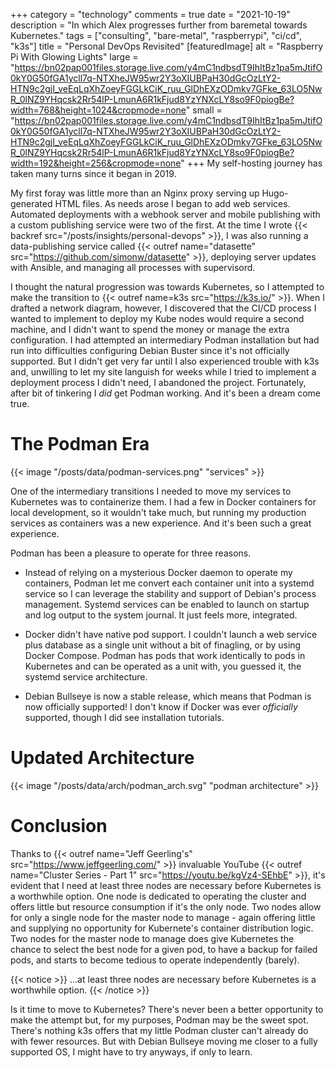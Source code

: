 +++
category = "technology"
comments = true
date = "2021-10-19"
description = "In which Alex progresses further from baremetal towards Kubernetes."
tags = ["consulting", "bare-metal", "raspberrypi", "ci/cd", "k3s"]
title = "Personal DevOps Revisited"
[featuredImage]
  alt   = "Raspberry Pi With Glowing Lights"
  large = "https://bn02pap001files.storage.live.com/y4mC1ndbsdT9IhItBz1pa5mJtifO0kY0G50fGA1ycll7q-NTXheJW95wr2Y3oXIUBPaH30dGcOzLtY2-HTN9c2gjI_veEqLqXhZoeyFGGLkCiK_ruu_GlDhEXzODmkv7GFke_63LO5NwR_0lNZ9YHqcsk2Rr54lP-LmunA6R1kFjud8YzYNXcLY8so9F0piogBe?width=768&height=1024&cropmode=none"
  small = "https://bn02pap001files.storage.live.com/y4mC1ndbsdT9IhItBz1pa5mJtifO0kY0G50fGA1ycll7q-NTXheJW95wr2Y3oXIUBPaH30dGcOzLtY2-HTN9c2gjI_veEqLqXhZoeyFGGLkCiK_ruu_GlDhEXzODmkv7GFke_63LO5NwR_0lNZ9YHqcsk2Rr54lP-LmunA6R1kFjud8YzYNXcLY8so9F0piogBe?width=192&height=256&cropmode=none"
+++
My self-hosting journey has taken many turns since it began in 2019.

My first foray was little more than an Nginx proxy serving up Hugo-generated HTML files. As needs arose I began to add web services. Automated deployments with a webhook server and mobile publishing with a custom publishing service were two of the first. At the time I wrote {{< backref src="/posts/insights/personal-devops" >}}, I was also running a data-publishing service called {{< outref name="datasette" src="https://github.com/simonw/datasette" >}}, deploying server updates with Ansible, and managing all processes with supervisord.

I thought the natural progression was towards Kubernetes, so I attempted to make the transition to {{< outref name=k3s src="https://k3s.io/" >}}. When I drafted a network diagram, however, I discovered that the CI/CD process I wanted to implement to deploy my Kube nodes would require a second machine, and I didn't want to spend the money or manage the extra configuration. I had attempted an intermediary Podman installation but had run into difficulties configuring Debian Buster since it's not officially supported. But I didn't get very far until I also experienced trouble with k3s and, unwilling to let my site languish for weeks while I tried to implement a deployment process I didn't need, I abandoned the project. Fortunately, after bit of tinkering I _did_ get Podman working. And it's been a dream come true.

# The Podman Era

{{< image "/posts/data/podman-services.png" "services" >}}

One of the intermediary transitions I needed to move my services to Kubernetes was to containerize them. I had a few in Docker containers for local development, so it wouldn't take much, but running my production services as containers was a new experience. And it's been such a great experience.

Podman has been a pleasure to operate for three reasons.

- Instead of relying on a mysterious Docker daemon to operate my containers, Podman let me convert each container unit into a systemd service so I can leverage the stability and support of Debian's process management. Systemd services can be enabled to launch on startup and log output to the system journal. It just feels more, integrated.

- Docker didn't have native pod support. I couldn't launch a web service plus database as a single unit without a bit of finagling, or by using Docker Compose. Podman has pods that work identically to pods in Kubernetes and can be operated as a unit with, you guessed it, the systemd service architecture.

- Debian Bullseye is now a stable release, which means that Podman is now officially supported! I don't know if Docker was ever _officially_ supported, though I did see installation tutorials.

# Updated Architecture

{{< image "/posts/data/arch/podman_arch.svg" "podman architecture" >}}

# Conclusion

Thanks to {{< outref name="Jeff Geerling's" src="https://www.jeffgeerling.com/" >}} invaluable YouTube {{< outref name="Cluster Series - Part 1" src="https://youtu.be/kgVz4-SEhbE" >}}, it's evident that I need at least three nodes are necessary before Kubernetes is a worthwhile option. One node is dedicated to operating the cluster and offers little but resource consumption if it's the only node. Two nodes allow for only a single node for the master node to manage - again offering little and supplying no opportunity for Kubernete's container distribution logic. Two nodes for the master node to manage does give Kubernetes the chance to select the best node for a given pod, to have a backup for failed pods, and starts to become tedious to operate independently (barely).

{{< notice >}}
...at least three nodes are necessary before Kubernetes is a worthwhile option.
{{< /notice >}}

Is it time to move to Kubernetes? There's never been a better opportunity to make the attempt but, for my purposes, Podman may be the sweet spot. There's nothing k3s offers that my little Podman cluster can't already do with fewer resources. But with Debian Bullseye moving me closer to a fully supported OS, I might have to try anyways, if only to learn.
